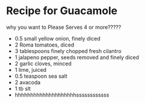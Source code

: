 # Recipe for Guacamole
why  you want to Please Serves 4 or more?????

- 0.5 small yellow onion, finely diced
- 2 Roma tomatoes, diced
- 3 tablespoons finely chopped fresh cilantro
- 1 jalapeno pepper, seeds removed and finely diced
- 2 garlic cloves, minced
- 1 lime, juiced
- 0.5 teaspoon sea salt
- 2 avacoda
- 1 tb slt 
- hhhhhhhhhhhhhhhhhhhhssssssssssss